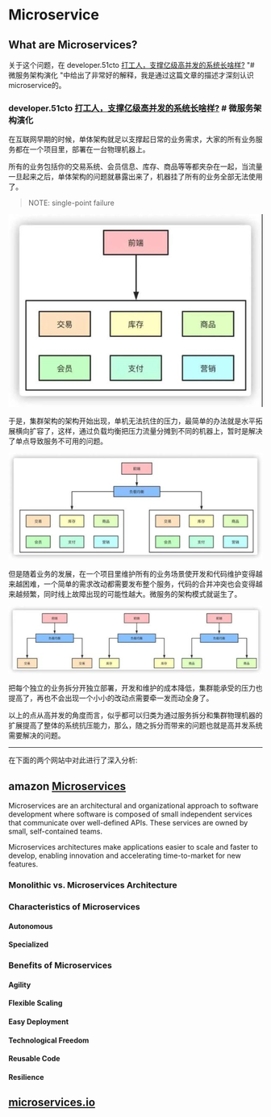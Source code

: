 # Microservice



## What are Microservices?

关于这个问题，在 developer.51cto [打工人，支撑亿级高并发的系统长啥样?](https://developer.51cto.com/art/202011/630464.htm)  "# 微服务架构演化 "中给出了非常好的解释，我是通过这篇文章的描述才深刻认识microservice的。

### developer.51cto [打工人，支撑亿级高并发的系统长啥样?](https://developer.51cto.com/art/202011/630464.htm) # 微服务架构演化

在互联网早期的时候，单体架构就足以支撑起日常的业务需求，大家的所有业务服务都在一个项目里，部署在一台物理机器上。

所有的业务包括你的交易系统、会员信息、库存、商品等等都夹杂在一起，当流量一旦起来之后，单体架构的问题就暴露出来了，机器挂了所有的业务全部无法使用了。

> NOTE: single-point failure

![](./51cto-1.jpg)

于是，集群架构的架构开始出现，单机无法抗住的压力，最简单的办法就是水平拓展横向扩容了，这样，通过负载均衡把压力流量分摊到不同的机器上，暂时是解决了单点导致服务不可用的问题。

![](./51cto-2.jpg)

但是随着业务的发展，在一个项目里维护所有的业务场景使开发和代码维护变得越来越困难，一个简单的需求改动都需要发布整个服务，代码的合并冲突也会变得越来越频繁，同时线上故障出现的可能性越大。微服务的架构模式就诞生了。

![](./51cto-3.jpg)

把每个独立的业务拆分开独立部署，开发和维护的成本降低，集群能承受的压力也提高了，再也不会出现一个小小的改动点需要牵一发而动全身了。

以上的点从高并发的角度而言，似乎都可以归类为通过服务拆分和集群物理机器的扩展提高了整体的系统抗压能力，那么，随之拆分而带来的问题也就是高并发系统需要解决的问题。

---

在下面的两个网站中对此进行了深入分析: 

## amazon [Microservices](https://aws.amazon.com/microservices/)

Microservices are an architectural and organizational approach to software development where software is composed of small independent services that communicate over well-defined APIs. These services are owned by small, self-contained teams.

Microservices architectures make applications easier to scale and faster to develop, enabling innovation and accelerating time-to-market for new features.

### Monolithic vs. Microservices Architecture



### Characteristics of Microservices

#### Autonomous



#### Specialized



### Benefits of Microservices

#### Agility



#### Flexible Scaling



#### Easy Deployment



#### Technological Freedom



#### Reusable Code



#### Resilience



## [microservices.io](https://microservices.io/ )

